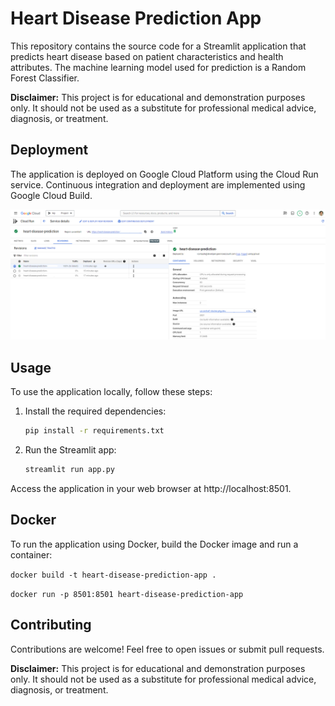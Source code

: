# Heart Disease Prediction App

This repository contains the source code for a Streamlit application that predicts heart disease based on patient characteristics and health attributes. The machine learning model used for prediction is a Random Forest Classifier.

**Disclaimer:** This project is for educational and demonstration purposes only. It should not be used as a substitute for professional medical advice, diagnosis, or treatment.

## Deployment

The application is deployed on Google Cloud Platform using the Cloud Run service. Continuous integration and deployment are implemented using Google Cloud Build.

![Cloud Run Status](screenshot-cloud-run-cicd.png)

## Usage

To use the application locally, follow these steps:

1. Install the required dependencies:

   ```bash
   pip install -r requirements.txt

2. Run the Streamlit app:

   ```bash
   streamlit run app.py

Access the application in your web browser at http://localhost:8501.

## Docker

To run the application using Docker, build the Docker image and run a container:

`docker build -t heart-disease-prediction-app .`

`docker run -p 8501:8501 heart-disease-prediction-app`

## Contributing
Contributions are welcome! Feel free to open issues or submit pull requests.

**Disclaimer:** This project is for educational and demonstration purposes only. It should not be used as a substitute for professional medical advice, diagnosis, or treatment.
